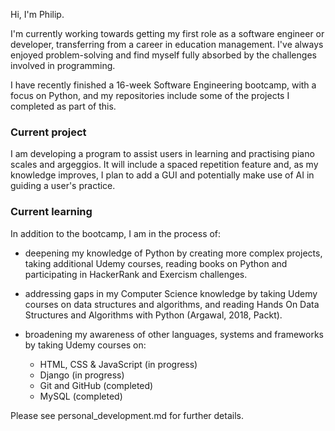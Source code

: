 
Hi, I'm Philip.

I'm currently working towards getting my first role as a software engineer 
or developer, transferring from a career in education management.  I've always 
enjoyed problem-solving and find myself fully absorbed by the challenges 
involved in programming.

I have recently finished a 16-week Software Engineering bootcamp, with a focus on
Python, and my repositories include some of the projects I completed as
part of this.


### Current project

I am developing a program to assist users in learning and practising piano 
scales and argeggios. It will include a spaced repetition feature and, 
as my knowledge improves, I plan to add a GUI and potentially make use of AI
in guiding a user's practice.


### Current learning

In addition to the bootcamp, I am in the process of:

* deepening my knowledge of Python by creating more complex projects, taking
  additional Udemy courses, reading books on Python and participating in
  HackerRank and Exercism challenges.

* addressing gaps in my Computer Science knowledge by taking Udemy courses
  on data structures and algorithms, and reading Hands On Data Structures
  and Algorithms with Python (Argawal, 2018, Packt).

* broadening my awareness of other languages, systems and frameworks by taking
  Udemy courses on:

  * HTML, CSS & JavaScript (in progress)
  * Django (in progress)
  * Git and GitHub (completed)
  * MySQL (completed)

Please see personal_development.md for further details.

<!--
**Pidgety/Pidgety** is a ✨ _special_ ✨ repository because its `README.md` (this file) appears on your GitHub profile.

Here are some ideas to get you started:

- 🔭 I’m currently working on ...
- 🌱 I’m currently learning ...
- 👯 I’m looking to collaborate on ...
- 🤔 I’m looking for help with ...
- 💬 Ask me about ...
- 📫 How to reach me: ...
- 😄 Pronouns: ...
- ⚡ Fun fact: ...
-->
